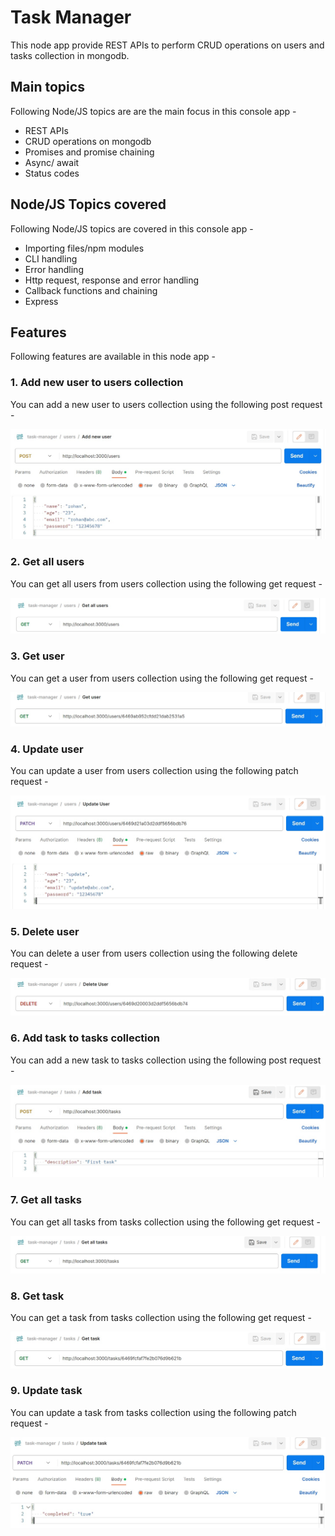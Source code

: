 # Task Manager

This node app provide REST APIs to perform CRUD operations on users and tasks collection in mongodb.

## Main topics

Following Node/JS topics are are the main focus in this console app - 

- REST APIs
- CRUD operations on mongodb
- Promises and promise chaining
- Async/ await
- Status codes

## Node/JS Topics covered

Following Node/JS topics are covered in this console app - 

- Importing files/npm modules
- CLI handling
- Error handling
- Http request, response and error handling
- Callback functions and chaining
- Express

## Features
Following features are available in this node app - 

### 1. Add new user to users collection
You can add a new user to users collection using the following post request - 

![Request for adding new user](./photos-for-readme/add-new-user.jpg)

### 2. Get all users
You can get all users from users collection using the following get request - 

![Request for getting all users](./photos-for-readme/get-all-users.jpg)

### 3. Get user
You can get a user from users collection using the following get request - 

![Request for getting a user](./photos-for-readme/get-user.jpg)

### 4. Update user
You can update a user from users collection using the following patch request - 

![Request for updating user](./photos-for-readme/update-user.jpg)

### 5. Delete user
You can delete a user from users collection using the following delete request - 

![Request for deleting user](./photos-for-readme/delete-user.jpg)

### 6. Add task to tasks collection
You can add a new task to tasks collection using the following post request - 

![Request for adding new task](./photos-for-readme/add-task.jpg)

### 7. Get all tasks
You can get all tasks from tasks collection using the following get request - 

![Request for getting all tasks](./photos-for-readme/get-all-tasks.jpg)

### 8. Get task
You can get a task from tasks collection using the following get request - 

![Request for getting a task](./photos-for-readme/get-task.jpg)

### 9. Update task
You can update a task from tasks collection using the following patch request - 

![Request for updating task](./photos-for-readme/update-task.jpg)